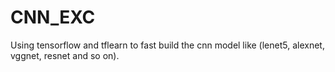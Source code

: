 # CNN_EXC

Using tensorflow and tflearn to fast build
the cnn model like (lenet5, alexnet, vggnet, 
resnet and so on).

